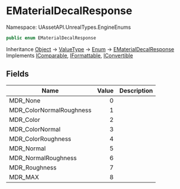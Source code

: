 # EMaterialDecalResponse

Namespace: UAssetAPI.UnrealTypes.EngineEnums

```csharp
public enum EMaterialDecalResponse
```

Inheritance [Object](https://docs.microsoft.com/en-us/dotnet/api/system.object) → [ValueType](https://docs.microsoft.com/en-us/dotnet/api/system.valuetype) → [Enum](https://docs.microsoft.com/en-us/dotnet/api/system.enum) → [EMaterialDecalResponse](./uassetapi.unrealtypes.engineenums.ematerialdecalresponse.md)<br>
Implements [IComparable](https://docs.microsoft.com/en-us/dotnet/api/system.icomparable), [IFormattable](https://docs.microsoft.com/en-us/dotnet/api/system.iformattable), [IConvertible](https://docs.microsoft.com/en-us/dotnet/api/system.iconvertible)

## Fields

| Name | Value | Description |
| --- | --: | --- |
| MDR_None | 0 |  |
| MDR_ColorNormalRoughness | 1 |  |
| MDR_Color | 2 |  |
| MDR_ColorNormal | 3 |  |
| MDR_ColorRoughness | 4 |  |
| MDR_Normal | 5 |  |
| MDR_NormalRoughness | 6 |  |
| MDR_Roughness | 7 |  |
| MDR_MAX | 8 |  |
